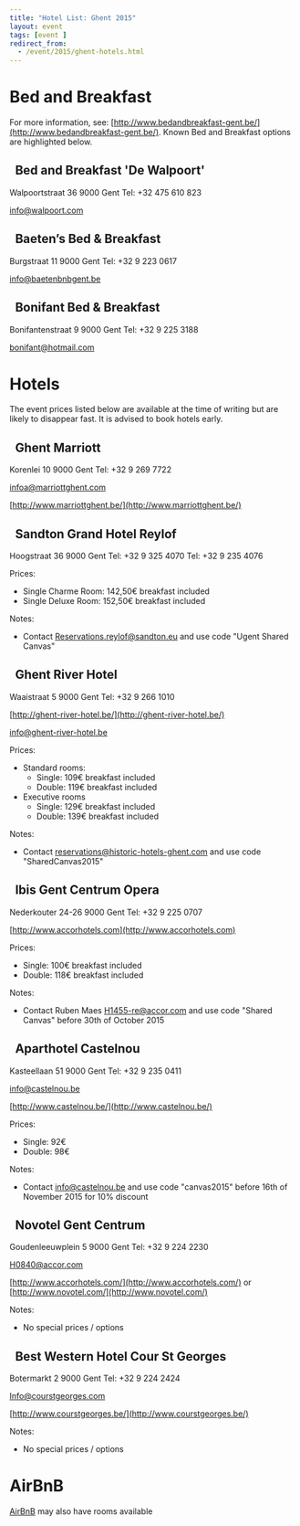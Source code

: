 ```yaml
---
title: "Hotel List: Ghent 2015"
layout: event
tags: [event ]
redirect_from:
  - /event/2015/ghent-hotels.html
---
```



# Bed and Breakfast

For more information, see: [http://www.bedandbreakfast-gent.be/](http://www.bedandbreakfast-gent.be/). Known Bed and Breakfast options are highlighted below.

## &nbsp; Bed and Breakfast 'De Walpoort'

Walpoortstraat 36
9000 Gent
Tel: +32 475 610 823

[info@walpoort.com](mailto:info@walpoort.com)

## &nbsp; Baeten’s Bed & Breakfast

Burgstraat 11
9000 Gent
Tel: +32 9 223 0617

[info@baetenbnbgent.be](mailto:info@baetenbnbgent.be)

## &nbsp; Bonifant Bed & Breakfast

Bonifantenstraat 9
9000 Gent
Tel: +32 9 225 3188

[bonifant@hotmail.com](mailto:bonifant@hotmail.com)


# Hotels

The event prices listed below are available at the time of writing but are likely to disappear fast.  It is advised to book hotels early.

## &nbsp; Ghent Marriott

Korenlei 10
9000 Gent
Tel: +32 9 269 7722

[infoa@marriottghent.com](mailto:infoa@marriottghent.com)

[http://www.marriottghent.be/](http://www.marriottghent.be/)

## &nbsp; Sandton Grand Hotel Reylof

Hoogstraat 36
9000 Gent
Tel: +32 9 325 4070
Tel: +32 9 235 4076

Prices:

  * Single Charme Room: 142,50€ breakfast included
  * Single Deluxe Room: 152,50€ breakfast included

Notes:

  * Contact [Reservations.reylof@sandton.eu](mailto:Reservations.reylof@sandton.eu) and use code "Ugent Shared Canvas"


## &nbsp; Ghent River Hotel

Waaistraat 5
9000 Gent
Tel: +32 9 266 1010

[http://ghent-river-hotel.be/](http://ghent-river-hotel.be/)

[info@ghent-river-hotel.be](mailto:info@ghent-river-hotel.be)

Prices:

  * Standard rooms:
    * Single: 109€ breakfast included
    * Double: 119€ breakfast included
  * Executive rooms
    * Single: 129€ breakfast included
    * Double: 139€ breakfast included

Notes:

  * Contact [reservations@historic-hotels-ghent.com](mailto:reservations@historic-hotels-ghent.com) and use code   "SharedCanvas2015"

## &nbsp; Ibis Gent Centrum Opera

Nederkouter 24-26
9000 Gent
Tel: +32 9 225 0707

[http://www.accorhotels.com](http://www.accorhotels.com)

Prices:

  * Single: 100€ breakfast included
  * Double: 118€ breakfast included

Notes:   

  * Contact Ruben Maes [H1455-re@accor.com](mailto:H1455-re@accor.com) and use code "Shared Canvas" before 30th of October 2015


## &nbsp; Aparthotel  Castelnou

Kasteellaan 51
9000 Gent
Tel: +32 9 235 0411

[info@castelnou.be](mailto:info@castelnou.be)

[http://www.castelnou.be/](http://www.castelnou.be/)

Prices:

  * Single: 92€
  * Double: 98€

Notes:

  * Contact [info@castelnou.be](mailto:info@castelnou.be) and use code "canvas2015" before 16th of November 2015 for 10% discount


## &nbsp; Novotel Gent Centrum

Goudenleeuwplein 5
9000 Gent
Tel: +32 9 224 2230

[H0840@accor.com](mailto:H0840@accor.com)

[http://www.accorhotels.com/](http://www.accorhotels.com/) or [http://www.novotel.com/](http://www.novotel.com/)

Notes:

  * No special prices / options


## &nbsp; Best Western Hotel Cour St Georges

Botermarkt 2
9000 Gent
Tel: +32 9 224 2424

[Info@courstgeorges.com](mailto:Info@courstgeorges.com)

[http://www.courstgeorges.be/](http://www.courstgeorges.be/)

Notes:

  * No special prices / options


# AirBnB

[AirBnB](https://www.airbnb.com/s/Ghent--Belgium?guests=&checkin=12%2F07%2F2015&checkout=12%2F09%2F2015&ss_id=zfnanfkw&source=bb) may also have rooms available
